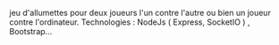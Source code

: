 jeu d'allumettes pour deux joueurs l'un contre l'autre ou bien un joueur contre l'ordinateur.
Technologies : NodeJs ( Express, SocketIO ) , Bootstrap...
